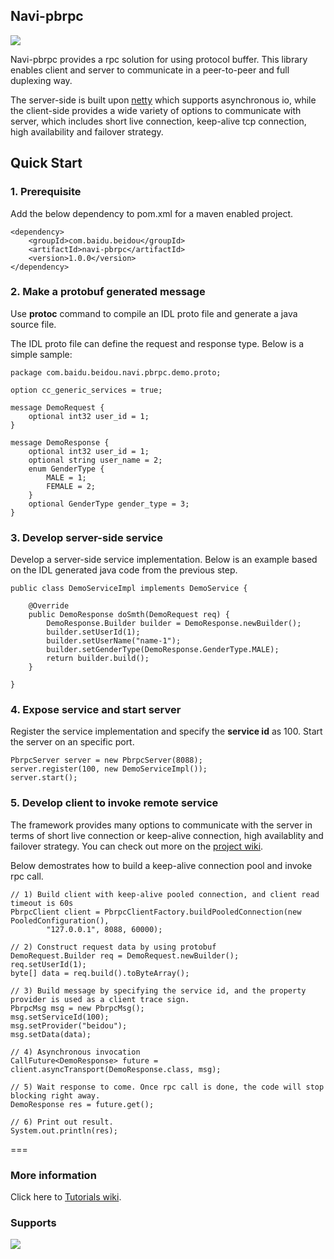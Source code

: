 ## Navi-pbrpc
![](https://api.travis-ci.org/neoremind/navi-pbrpc.svg?branch=master)
Navi-pbrpc provides a rpc solution for using protocol buffer. This library enables client and server to communicate in a peer-to-peer and full duplexing way. The server-side is built upon [netty](http://netty.io/) which supports asynchronous io, while the client-side provides a wide variety of options to communicate with server, which includes short live connection, keep-alive tcp connection, high availability and failover strategy.## Quick Start### 1. Prerequisite
Add the below dependency to pom.xml for a maven enabled project.

	<dependency>    	<groupId>com.baidu.beidou</groupId>    	<artifactId>navi-pbrpc</artifactId>    	<version>1.0.0</version>	</dependency>### 2. Make a protobuf generated message
Use **protoc** command to compile an IDL proto file and generate a java source file. 
The IDL proto file can define the request and response type. Below is a simple sample:


```package com.baidu.beidou.navi.pbrpc.demo.proto; option cc_generic_services = true;message DemoRequest {    optional int32 user_id = 1;}message DemoResponse {    optional int32 user_id = 1;    optional string user_name = 2;    enum GenderType {        MALE = 1;        FEMALE = 2;    }      optional GenderType gender_type = 3;}
```### 3. Develop server-side service
Develop a server-side service implementation. Below is an example based on the IDL generated java code from the previous step.    public class DemoServiceImpl implements DemoService {        @Override        public DemoResponse doSmth(DemoRequest req) {            DemoResponse.Builder builder = DemoResponse.newBuilder();            builder.setUserId(1);            builder.setUserName("name-1");            builder.setGenderType(DemoResponse.GenderType.MALE);            return builder.build();        }        }
### 4. Expose service and start server

Register the service implementation and specify the **service id** as 100. 
Start the server on an specific port.```PbrpcServer server = new PbrpcServer(8088);server.register(100, new DemoServiceImpl());server.start();```### 5. Develop client to invoke remote service
The framework provides many options to communicate with the server in terms of short live connection or keep-alive connection, high availablity and failover strategy. You can check out more on the [project wiki](http://).Below demostrates how to build a keep-alive connection pool and invoke rpc call.
```// 1) Build client with keep-alive pooled connection, and client read timeout is 60sPbrpcClient client = PbrpcClientFactory.buildPooledConnection(new PooledConfiguration(),        "127.0.0.1", 8088, 60000);// 2) Construct request data by using protobufDemoRequest.Builder req = DemoRequest.newBuilder();req.setUserId(1);byte[] data = req.build().toByteArray();// 3) Build message by specifying the service id, and the property provider is used as a client trace sign.PbrpcMsg msg = new PbrpcMsg();msg.setServiceId(100);msg.setProvider("beidou");msg.setData(data);// 4) Asynchronous invocationCallFuture<DemoResponse> future = client.asyncTransport(DemoResponse.class, msg);// 5) Wait response to come. Once rpc call is done, the code will stop blocking right away.DemoResponse res = future.get();// 6) Print out result.System.out.println(res);```
===### More information
Click here to [Tutorials wiki](https://github.com/neoremind/navi-pbrpc/wiki/Tutorials).
### Supports ![](http://neoremind.net/imgs/gmail.png)